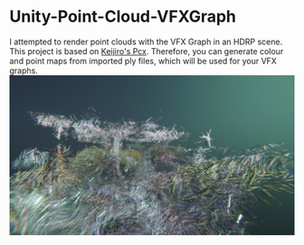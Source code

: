 # Unity-Point-Cloud-VFXGraph
I attempted to render point clouds with the VFX Graph in an HDRP scene. This project is based on [Keijiro's Pcx](https://github.com/keijiro/Pcx). Therefore, you can generate colour and point maps from imported ply files, which will be used for your VFX graphs.
![Screenshot](Screenshot.png)
